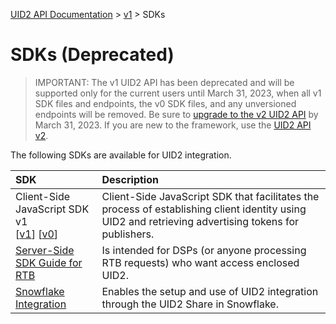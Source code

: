 [UID2 API Documentation](../../README.md) > [v1](../README.md) > SDKs

# SDKs (Deprecated)

>IMPORTANT: The v1 UID2 API has been deprecated and will be supported only for the current users until March 31, 2023, when all v1 SDK files and endpoints, the v0 SDK files, and any unversioned endpoints will be removed. Be sure to [upgrade to the v2 UID2 API](../../v2/upgrades/upgrade-guide.md) by March 31, 2023. If you are new to the framework, use the [UID2 API v2](../../v2/README.md).

The following SDKs are available for UID2 integration. 

| SDK | Description |
| :--- | :--- |
| Client-Side JavaScript SDK v1<br/>[[v1](./client-side-identity-v1.md)] [[v0](./client-side-identity-v0.md)] | Client-Side JavaScript SDK that facilitates the process of establishing client identity using UID2 and retrieving advertising tokens for publishers. |
| [Server-Side SDK Guide for RTB](./dsp-client-v1-overview.md) | Is intended for DSPs (or anyone processing RTB requests) who want access enclosed UID2.|
| [Snowflake Integration](./snowflake_integration.md) | Enables the setup and use of UID2 integration through the UID2 Share in Snowflake. |

